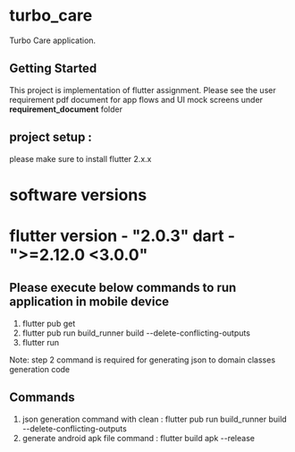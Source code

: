 # turbo_care

Turbo Care application.

## Getting Started

This project is implementation of flutter assignment.
Please see the user requirement pdf document for app flows and UI mock screens under **requirement_document** folder


## project setup :

please make sure to install flutter 2.x.x

software versions
====================================
flutter version - "2.0.3"
           dart - ">=2.12.0 <3.0.0"
====================================

## Please execute below commands to run application in mobile device

1) flutter pub get
2) flutter pub run build_runner build --delete-conflicting-outputs
3) flutter run

Note: step 2 command is required for generating json to domain classes generation code


## Commands

1) json generation command with clean : flutter pub run build_runner build --delete-conflicting-outputs
2) generate android apk file command  : flutter build apk --release

